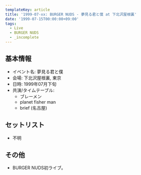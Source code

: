 ```yaml
---
templateKey: article
title: '1999-07-xx: BURGER NUDS - 夢見る君と僕 at 下北沢屋根裏'
date: '1999-07-15T00:00:00+09:00'
tags:
  - Live
  - BURGER NUDS
  - _incomplete
---
```

## 基本情報

* イベント名: 夢見る君と僕
* 会場: 下北沢屋根裏, 東京
* 日時: 1999年07月下旬
* 共演/タイムテーブル:
  * ブレーメン
  * planet fisher man
  * brief (名古屋)

## セットリスト

* 不明

## その他

* BURGER NUDS初ライブ。
